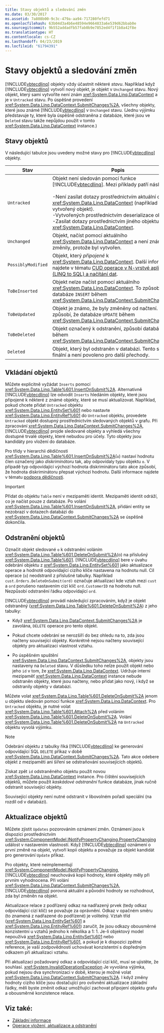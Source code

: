 ```yaml
---
title: Stavy objektů a sledování změn
ms.date: 03/30/2017
ms.assetid: 7a808b00-9c3c-479a-aa94-717280fefd71
ms.openlocfilehash: 63b04d3a4b6e48594e9664833a6e539d62bbab0e
ms.sourcegitcommit: 9b552addadfb57fab0b9e7852ed4f1f1b8a42f8e
ms.translationtype: HT
ms.contentlocale: cs-CZ
ms.lasthandoff: 04/23/2019
ms.locfileid: "61794391"
---
```

# <a name="object-states-and-change-tracking"></a>Stavy objektů a sledování změn
[!INCLUDE[vbtecdlinq](../../../../../../includes/vbtecdlinq-md.md)] objekty vždy účastnit některé *stavu*. Například když [!INCLUDE[vbtecdlinq](../../../../../../includes/vbtecdlinq-md.md)] vytvoří nový objekt, je objekt v `Unchanged` stavu. Nový objekt, který sami vytvoříte není znám <xref:System.Data.Linq.DataContext> a je v `Untracked` stavu. Po úspěšné provedení <xref:System.Data.Linq.DataContext.SubmitChanges%2A>, všechny objekty, které jsou známé [!INCLUDE[vbtecdlinq](../../../../../../includes/vbtecdlinq-md.md)] v `Unchanged` stavu. (Jednu výjimku představuje ty, které byla úspěšně odstraněna z databáze, které jsou ve `Deleted` stavu takže nepůjdou použít v tomto <xref:System.Data.Linq.DataContext> instance.)  
  
## <a name="object-states"></a>Stavy objektů  
 V následující tabulce jsou uvedeny možné stavy pro [!INCLUDE[vbtecdlinq](../../../../../../includes/vbtecdlinq-md.md)] objekty.  
  
|Stav|Popis|  
|-----------|-----------------|  
|`Untracked`|Objekt není sledován pomocí funkce [!INCLUDE[vbtecdlinq](../../../../../../includes/vbtecdlinq-md.md)]. Mezi příklady patří následující:<br /><br /> -Není zasílat dotazy prostřednictvím aktuální objekt <xref:System.Data.Linq.DataContext> (například nově vytvořený objekt).<br />-Vytvořených prostřednictvím deserializace objektu<br />-Zasílat dotazy prostřednictvím jiného objektu <xref:System.Data.Linq.DataContext>.|  
|`Unchanged`|Objekt, načíst pomocí aktuálního <xref:System.Data.Linq.DataContext> a není známo, že se změnily, protože byl vytvořen.|  
|`PossiblyModified`|Objekt, který *připojené* k <xref:System.Data.Linq.DataContext>. Další informace najdete v tématu [CUD operace v N-vrstvé aplikace (LINQ to SQL) a načítání dat](../../../../../../docs/framework/data/adonet/sql/linq/data-retrieval-and-cud-operations-in-n-tier-applications.md).|  
|`ToBeInserted`|Objekt nelze načíst pomocí aktuálního <xref:System.Data.Linq.DataContext>. To způsobí, že databáze `INSERT` během <xref:System.Data.Linq.DataContext.SubmitChanges%2A>.|  
|`ToBeUpdated`|Objekt je známo, že byly změněny od načtení. To způsobí, že databáze `UPDATE` během <xref:System.Data.Linq.DataContext.SubmitChanges%2A>.|  
|`ToBeDeleted`|Objekt označený k odstranění, způsobí databázi `DELETE` během <xref:System.Data.Linq.DataContext.SubmitChanges%2A>.|  
|`Deleted`|Objekt, který byl odstraněn v databázi. Tento stav je finální a není povoleno pro další přechody.|  
  
## <a name="inserting-objects"></a>Vkládání objektů  
 Můžete explicitně vyžádat `Inserts` pomocí <xref:System.Data.Linq.Table%601.InsertOnSubmit%2A>. Alternativně [!INCLUDE[vbtecdlinq](../../../../../../includes/vbtecdlinq-md.md)] lze odvodit `Inserts` hledáním objekty, které jsou připojené k některé z známé objekty, které se musí aktualizovat. Například, pokud chcete přidat `Untracked` objektu <xref:System.Data.Linq.EntitySet%601> nebo nastavte <xref:System.Data.Linq.EntityRef%601> do `Untracked` objektu, provedete `Untracked` objekt dostupný prostřednictvím sledovaných objektů v grafu. Při zpracování <xref:System.Data.Linq.DataContext.SubmitChanges%2A>, [!INCLUDE[vbtecdlinq](../../../../../../includes/vbtecdlinq-md.md)] projde sledované objekty a vyhledá všechny dostupné trvalé objekty, které nebudou pro účely. Tyto objekty jsou kandidáty pro vložení do databáze.  
  
 Pro třídy v hierarchii dědičnosti <xref:System.Data.Linq.Table%601.InsertOnSubmit%2A>(`o`) nastaví hodnotu člen označený jako *diskriminátoru* tak, aby odpovídaly typu objektu `o`. V případě typ odpovídající výchozí hodnota diskriminátoru tato akce způsobí, že hodnota diskriminátoru přepsat výchozí hodnotu. Další informace najdete v tématu [podpora dědičnosti](../../../../../../docs/framework/data/adonet/sql/linq/inheritance-support.md).  
  
> [!IMPORTANT]
>  Přidat do objektu `Table` není v mezipaměti identit. Mezipaměti identit odráží, co je načíst pouze z databáze. Po volání <xref:System.Data.Linq.Table%601.InsertOnSubmit%2A>, přidání entity se nezobrazí v dotazech databázi do <xref:System.Data.Linq.DataContext.SubmitChanges%2A> se úspěšně dokončila.  
  
## <a name="deleting-objects"></a>Odstranění objektů  
 Označit objekt sledované `o` k odstranění voláním <xref:System.Data.Linq.Table%601.DeleteOnSubmit%2A>(o) na příslušný <xref:System.Data.Linq.Table%601>. [!INCLUDE[vbtecdlinq](../../../../../../includes/vbtecdlinq-md.md)] bere v úvahu odebrání objektu z <xref:System.Data.Linq.EntitySet%601> jako aktualizace operace a hodnotě odpovídající cizího klíče nastavena na hodnotu null. Cíl operace (`o`) neodstranil z příslušné tabulky. Například `cust.Orders.DeleteOnSubmit(ord)` označuje aktualizaci kde vztah mezi `cust` a `ord` porušeno nastavením cizí klíč `ord.CustomerID` na hodnotu null. Nezpůsobí odstranění řádku odpovídající `ord`.  
  
 [!INCLUDE[vbtecdlinq](../../../../../../includes/vbtecdlinq-md.md)] provádí následující zpracováním, když je objekt odstraněný (<xref:System.Data.Linq.Table%601.DeleteOnSubmit%2A>) z jeho tabulky:  
  
- Když <xref:System.Data.Linq.DataContext.SubmitChanges%2A> je zavolána, `DELETE` operace pro tento objekt.  
  
- Pokud chcete odebrání se nerozšíří do bez ohledu na to, zda jsou načteny související objekty. Konkrétně nejsou načteny související objekty pro aktualizaci vlastnost vztahu.  
  
- Po úspěšném spuštění <xref:System.Data.Linq.DataContext.SubmitChanges%2A>, objekty jsou nastaveny na `Deleted` stavu. V důsledku toho nelze použít objekt nebo jeho `id` v tom, že <xref:System.Data.Linq.DataContext>. Udržuje interní mezipaměť <xref:System.Data.Linq.DataContext> instance nebude odstraněn objekty, které jsou načteny, nebo přidat jako nový, i když se odstranily objekty v databázi.  
  
 Můžete volat <xref:System.Data.Linq.Table%601.DeleteOnSubmit%2A> jenom u objektu sledován pomocí funkce <xref:System.Data.Linq.DataContext>. Pro `Untracked` objektu, je nutné volat <xref:System.Data.Linq.Table%601.Attach%2A> před voláním <xref:System.Data.Linq.Table%601.DeleteOnSubmit%2A>. Volání <xref:System.Data.Linq.Table%601.DeleteOnSubmit%2A> na `Untracked` objektu vyvolá výjimku.  
  
> [!NOTE]
>  Odebrání objektu z tabulky říká [!INCLUDE[vbtecdlinq](../../../../../../includes/vbtecdlinq-md.md)] ke generování odpovídající SQL `DELETE` příkaz v době <xref:System.Data.Linq.DataContext.SubmitChanges%2A>. Tato akce odebere objekt z mezipaměti ani šíření se odstraňování souvisejících objektů.  
>   
>  Získat zpět `id` odstraněného objektu použít novou <xref:System.Data.Linq.DataContext> instance. Pro čištění souvisejících objektů, můžete použít *kaskádové odstranění* funkce databáze, jinak ručně odstranit související objekty.  
>   
>  Související objekty není nutné odstranit v libovolném pořadí speciální (na rozdíl od v databázi).  
  
## <a name="updating-objects"></a>Aktualizace objektů  
 Můžete zjistit `Updates` pozorováním oznámení změn. Oznámení jsou k dispozici prostřednictvím <xref:System.ComponentModel.INotifyPropertyChanging.PropertyChanging> událost v nastavením vlastností. Když [!INCLUDE[vbtecdlinq](../../../../../../includes/vbtecdlinq-md.md)] oznámení o první změně na objekt, vytvoří kopii objektu a považuje za objekt kandidát pro generování `Update` příkaz.  
  
 Pro objekty, které neimplementují <xref:System.ComponentModel.INotifyPropertyChanging>, [!INCLUDE[vbtecdlinq](../../../../../../includes/vbtecdlinq-md.md)] neuchovává kopii hodnoty, které objekty měly při prvním vyhodnocena. Při volání <xref:System.Data.Linq.DataContext.SubmitChanges%2A>, [!INCLUDE[vbtecdlinq](../../../../../../includes/vbtecdlinq-md.md)] porovná aktuální a původní hodnoty se rozhodnout, zda byl změněn na objekt.  
  
 Aktualizace relace z podřízený odkaz na nadřazený prvek (tedy odkaz odpovídající cizí klíč) se považuje za oprávnění. Odkaz v opačném směru (to znamená z nadřazené do podřízené) je volitelný. Vztah tříd (<xref:System.Data.Linq.EntitySet%601> a <xref:System.Data.Linq.EntityRef%601>) zaručit, že jsou odkazy obousměrné konzistentní u vztahů jednoho k několika a 1: 1. Je-li objektový model nepoužívá <xref:System.Data.Linq.EntitySet%601> nebo <xref:System.Data.Linq.EntityRef%601>, a pokud je k dispozici zpětné reference, je vaší zodpovědností uchovávat konzistentní s dopředným odkazem při aktualizaci vztahu.  
  
 Při aktualizaci požadovaný odkaz a odpovídající cizí klíč, musí se ujistěte, že souhlasí. <xref:System.InvalidOperationException> Je vyvolána výjimka, pokud nejsou dva synchronizaci v době, kterou je možné volat <xref:System.Data.Linq.DataContext.SubmitChanges%2A>. I když změny hodnoty cizího klíče jsou dostačující pro ovlivnění aktualizace základní řádky, měli byste změnit odkaz umožňující zachovat připojení objektu grafu a obousměrné konzistence relace.  
  
## <a name="see-also"></a>Viz také:

- [Základní informace](../../../../../../docs/framework/data/adonet/sql/linq/background-information.md)
- [Operace vložení, aktualizace a odstranění](../../../../../../docs/framework/data/adonet/sql/linq/insert-update-and-delete-operations.md)
